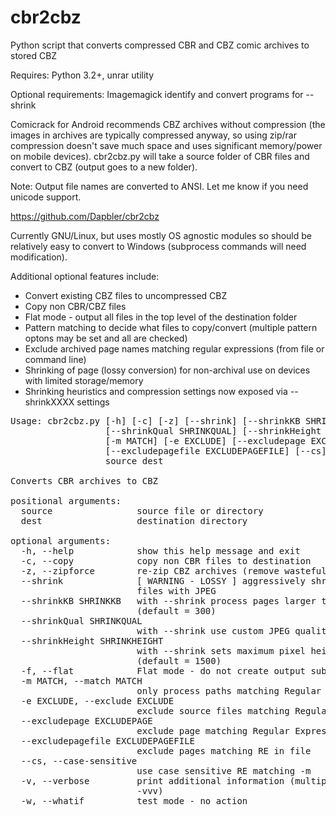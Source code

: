 # cbr2cbz
Python script that converts compressed CBR and CBZ comic archives to stored CBZ

Requires: Python 3.2+, unrar utility

Optional requirements: Imagemagick identify and convert programs for --shrink

Comicrack for Android recommends CBZ archives without compression (the images in archives are typically compressed anyway, so using zip/rar compression doesn't save much space and uses significant memory/power on mobile devices).
cbr2cbz.py will take a source folder of CBR files and convert to CBZ (output goes to a new folder).

Note: Output file names are converted to ANSI. Let me know if you need unicode support.

https://github.com/Dapbler/cbr2cbz

Currently GNU/Linux, but uses mostly OS agnostic modules so should be relatively easy to convert to Windows (subprocess commands will need modification).

Additional optional features include:
* Convert existing CBZ files to uncompressed CBZ
* Copy non CBR/CBZ files
* Flat mode - output all files in the top level of the destination folder
* Pattern matching to decide what files to copy/convert (multiple pattern optons may be set and all are checked)
* Exclude archived page names matching regular expressions (from file or command line)
* Shrinking of page (lossy conversion) for non-archival use on devices with limited storage/memory
* Shrinking heuristics and compression settings now exposed via --shrinkXXXX settings

<pre>
Usage: cbr2cbz.py [-h] [-c] [-z] [--shrink] [--shrinkKB SHRINKKB]
                  [--shrinkQual SHRINKQUAL] [--shrinkHeight SHRINKHEIGHT] [-f]
                  [-m MATCH] [-e EXCLUDE] [--excludepage EXCLUDEPAGE]
                  [--excludepagefile EXCLUDEPAGEFILE] [--cs] [-v] [-w]
                  source dest

Converts CBR archives to CBZ

positional arguments:
  source                source file or directory
  dest                  destination directory

optional arguments:
  -h, --help            show this help message and exit
  -c, --copy            copy non CBR files to destination
  -z, --zipforce        re-zip CBZ archives (remove wasteful compression)
  --shrink              [ WARNING - LOSSY ] aggressively shrink large page
                        files with JPEG
  --shrinkKB SHRINKKB   with --shrink process pages larger than this many KB
                        (default = 300)
  --shrinkQual SHRINKQUAL
                        with --shrink use custom JPEG quality (default = 40)
  --shrinkHeight SHRINKHEIGHT
                        with --shrink sets maximum pixel height of page
                        (default = 1500)
  -f, --flat            Flat mode - do not create output subdirectories
  -m MATCH, --match MATCH
                        only process paths matching Regular Expression
  -e EXCLUDE, --exclude EXCLUDE
                        exclude source files matching Regular Expression
  --excludepage EXCLUDEPAGE
                        exclude page matching Regular Expression
  --excludepagefile EXCLUDEPAGEFILE
                        exclude pages matching RE in file
  --cs, --case-sensitive
                        use case sensitive RE matching -m
  -v, --verbose         print additional information (multiple accepted eg.
                        -vvv)
  -w, --whatif          test mode - no action

</pre>

